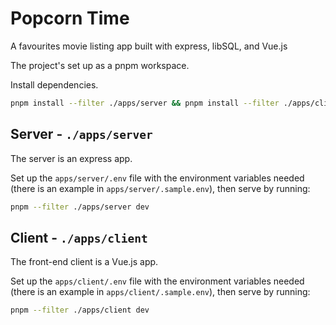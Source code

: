 # Popcorn Time

A favourites movie listing app built with express, libSQL, and Vue.js

The project's set up as a pnpm workspace.

Install dependencies.
```sh
pnpm install --filter ./apps/server && pnpm install --filter ./apps/client
```

## Server - `./apps/server`

The server is an express app.

Set up the `apps/server/.env` file with the environment variables needed (there is an example in `apps/server/.sample.env`),
then serve by running:

```sh
pnpm --filter ./apps/server dev
```

## Client - `./apps/client`

The front-end client is a Vue.js app.

Set up the `apps/client/.env` file with the environment variables needed (there is an example in `apps/client/.sample.env`),
then serve by running:

```sh
pnpm --filter ./apps/client dev
```
